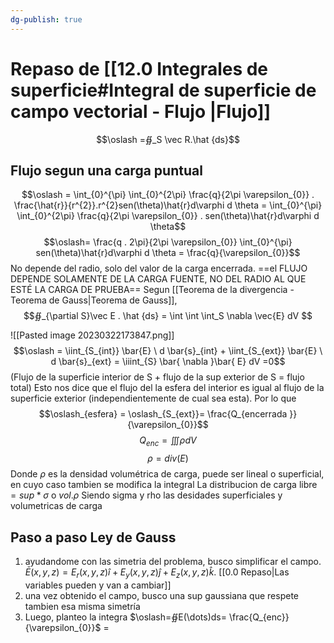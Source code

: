 ```yaml
---
dg-publish: true
---
```

# Repaso de [[12.0 Integrales de superficie#Integral de superficie de campo vectorial - Flujo |Flujo]]
$$\oslash =∯_S \vec R.\hat {ds}$$
## Flujo segun una carga puntual
$$\oslash = \int_{0}^{\pi} \int_{0}^{2\pi}    \frac{q}{2\pi \varepsilon_{0}} . \frac{\hat{r}}{r^{2}}.r^{2}sen(\theta)\hat{r}d\varphi d \theta = \int_{0}^{\pi} \int_{0}^{2\pi} \frac{q}{2\pi \varepsilon_{0}} . sen(\theta)\hat{r}d\varphi d \theta$$
$$\oslash=  \frac{q . 2\pi}{2\pi \varepsilon_{0}} \int_{0}^{\pi}  sen(\theta)\hat{r}d\varphi d \theta = \frac{q}{\varepsilon_{0}}$$
No depende del radio, solo del valor de la carga encerrada.
==el FLUJO DEPENDE SOLAMENTE DE LA CARGA FUENTE, NO DEL RADIO AL QUE ESTÉ LA CARGA DE PRUEBA==
Segun [[Teorema de la divergencia - Teorema de Gauss|Teorema de Gauss]],
$$∯_{\partial S}\vec E . \hat  {ds} = \int \int \int_S \nabla \vec{E}  dV $$



![[Pasted image 20230322173847.png]]
$$\oslash = \iint_{S_{int}} \bar{E} \ d \bar{s}_{int} + \iint_{S_{ext}} \bar{E} \ d \bar{s}_{ext} = \iiint_{S} \bar{ \nabla }\bar{ E} dV =0$$
(Flujo de la superficie interior de S + flujo de la sup exterior de S  = flujo total)
Esto nos dice que el flujo del la esfera del interior es igual al flujo de la superficie exterior (independientemente de cual sea esta). 
Por lo que 
$$\oslash_{esfera} = \oslash_{S_{ext}}= \frac{Q_{encerrada }}{\varepsilon_{0}}$$
$$Q_{enc} = \iiint \rho dV$$
$$\rho = div(E)$$
Donde $\rho$ es la densidad volumétrica de carga, puede ser lineal o superficial, en cuyo caso tambien se modifica la integral
La distribucion de carga libre $=sup*\sigma$ o $vol.\rho$ Siendo sigma y rho las desidades superficiales y volumetricas de carga
## Paso a paso Ley de Gauss

1) ayudandome con las simetria del problema, busco simplificar el campo. $\bar{ E}{(x, y, z)}= E_{r}(x, y, z) \hat{ i} + E_{y}(x, y, z) \hat{ j} + E_{z }(x, y, z) \hat{ k}$. [[0.0 Repaso|Las variables pueden y van a cambiar]]
2) una vez obtenido el campo, busco una sup gaussiana que respete tambien esa misma simetría
3) Luego, planteo la integra $\oslash=∯E(\dots)ds= \frac{Q_{enc}}{\varepsilon_{0}}$ =